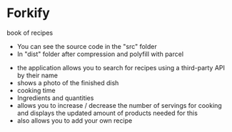# Forkify
 book of recipes

* You can see the source code in the "src" folder
* In "dist" folder after compression and polyfill with parcel


- the application allows you to search for recipes using a third-party API by their name
- shows a photo of the finished dish
- cooking time
- Ingredients and quantities
- allows you to increase / decrease the number of servings for cooking and displays the updated amount of products needed for this
- also allows you to add your own recipe
